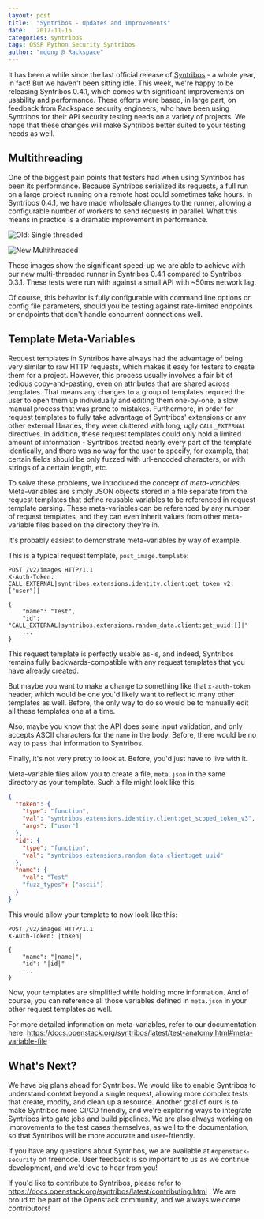 ```yaml
---
layout: post
title:  "Syntribos - Updates and Improvements"
date:   2017-11-15
categories: syntribos
tags: OSSP Python Security Syntribos
author: "mdong @ Rackspace"
---
```


It has been a while since the last official release of [Syntribos][] - a whole year, in fact! But we haven't been sitting idle. This week, we're happy to be releasing Syntribos 0.4.1, which comes with significant improvements on usability and performance. These efforts were based, in large part, on feedback from Rackspace security engineers, who have been using Syntribos for their API security testing needs on a variety of projects. We hope that these changes will make Syntribos better suited to your testing needs as well.

## Multithreading

One of the biggest pain points that testers had when using Syntribos has been its performance. Because Syntribos serialized its requests, a full run on a large project running on a remote host could sometimes take hours. In Syntribos 0.4.1, we have made wholesale changes to the runner, allowing a configurable number of workers to send requests in parallel. What this means in practice is a dramatic improvement in performance.

![Old: Single threaded](https://i.imgur.com/FKdH0a9.png)

![New Multithreaded](https://i.imgur.com/jnHlAbt.png)

These images show the significant speed-up we are able to achieve with our new multi-threaded runner in Syntribos 0.4.1 compared to Syntribos 0.3.1. These tests were run with against a small API with ~50ms network lag. 

Of course, this behavior is fully configurable with command line options or config file parameters, should you be testing against rate-limited endpoints or endpoints that don't handle concurrent connections well.

## Template Meta-Variables

Request templates in Syntribos have always had the advantage of being very similar to raw HTTP requests, which makes it easy for testers to create them for a project. However, this process usually involves a fair bit of tedious copy-and-pasting, even on attributes that are shared across templates. That means any changes to a group of templates required the user to open them up individually and editing them one-by-one, a slow manual process that was prone to mistakes. Furthermore, in order for request templates to fully take advantage of Syntribos' extensions or any other external libraries, they were cluttered with long, ugly `CALL_EXTERNAL` directives. In addition, these request templates could only hold a limited amount of information - Syntribos treated nearly every part of the template identically, and there was no way for the user to specify, for example, that certain fields should be only fuzzed with url-encoded characters, or with strings of a certain length, etc. 

To solve these problems, we introduced the concept of *meta-variables*. Meta-variables are simply JSON objects stored in a file separate from the request templates that define reusable variables to be referenced in request template parsing. These meta-variables can be referenced by any number of request templates, and they can even inherit values from other meta-variable files based on the directory they're in. 

It's probably easiest to demonstrate meta-variables by way of example.  

This is a typical request template, `post_image.template`:

```http
POST /v2/images HTTP/1.1
X-Auth-Token: CALL_EXTERNAL|syntribos.extensions.identity.client:get_token_v2:["user"]|

{
    "name": "Test",
    "id": "CALL_EXTERNAL|syntribos.extensions.random_data.client:get_uuid:[]|"
    ...
}
```

This request template is perfectly usable as-is, and indeed, Syntribos remains fully backwards-compatible with any request templates that you have already created. 

But maybe you want to make a change to something like that `x-auth-token` header, which would be one you'd likely want to reflect to many other templates as well. Before, the only way to do so would be to manually edit all these templates one at a time. 

Also, maybe you know that the API does some input validation, and only accepts ASCII characters for the `name` in the body. Before, there would be no way to pass that information to Syntribos.

Finally, it's not very pretty to look at. Before, you'd just have to live with it.

Meta-variable files allow you to create a file, `meta.json` in the same directory as your template. Such a file might look like this:

```json
{
  "token": {
    "type": "function", 
    "val": "syntribos.extensions.identity.client:get_scoped_token_v3",
    "args": ["user"]
  },
  "id": {
    "type": "function",
    "val": "syntribos.extensions.random_data.client:get_uuid"
  },
  "name": {
    "val": "Test"
    "fuzz_types": ["ascii"]
  }
}
```

This would allow your template to now look like this:

```http
POST /v2/images HTTP/1.1
X-Auth-Token: |token|

{
    "name": "|name|",
    "id": "|id|"
    ...
}
```

Now, your templates are simplified while holding more information. And of course, you can reference all those variables defined in `meta.json` in your other request templates as well.

For more detailed information on meta-variables, refer to our documentation here: https://docs.openstack.org/syntribos/latest/test-anatomy.html#meta-variable-file

## What's Next?

We have big plans ahead for Syntribos. We would like to enable Syntribos to understand context beyond a single request, allowing more complex tests that create, modify, and clean up a resource. Another goal of ours is to make Syntribos more CI/CD friendly, and we're exploring ways to integrate Syntribos into gate jobs and build pipelines. We are also always working on improvements to the test cases themselves, as well to the documentation, so that Syntribos will be more accurate and user-friendly.

If you have any questions about Syntribos, we are available at `#openstack-security` on freenode. User feedback is so important to us as we continue development, and we'd love to hear from you! 

If you'd like to contribute to Syntribos, please refer to https://docs.openstack.org/syntribos/latest/contributing.html . We are proud to be part of the Openstack community, and we always welcome contributors!



[syntribos]: https://github.com/openstack/syntribos